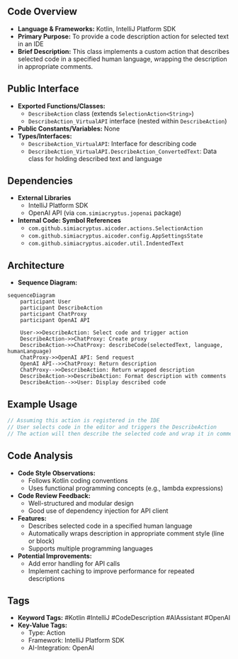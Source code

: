 ## Code Overview
- **Language & Frameworks:** Kotlin, IntelliJ Platform SDK
- **Primary Purpose:** To provide a code description action for selected text in an IDE
- **Brief Description:** This class implements a custom action that describes selected code in a specified human language, wrapping the description in appropriate comments.

## Public Interface
- **Exported Functions/Classes:** 
  - `DescribeAction` class (extends `SelectionAction<String>`)
  - `DescribeAction_VirtualAPI` interface (nested within `DescribeAction`)
- **Public Constants/Variables:** None
- **Types/Interfaces:**
  - `DescribeAction_VirtualAPI`: Interface for describing code
  - `DescribeAction_VirtualAPI.DescribeAction_ConvertedText`: Data class for holding described text and language

## Dependencies
- **External Libraries**
  - IntelliJ Platform SDK
  - OpenAI API (via `com.simiacryptus.jopenai` package)
- **Internal Code: Symbol References**
  - `com.github.simiacryptus.aicoder.actions.SelectionAction`
  - `com.github.simiacryptus.aicoder.config.AppSettingsState`
  - `com.github.simiacryptus.aicoder.util.IndentedText`

## Architecture
- **Sequence Diagram:**
```mermaid
sequenceDiagram
    participant User
    participant DescribeAction
    participant ChatProxy
    participant OpenAI API

    User->>DescribeAction: Select code and trigger action
    DescribeAction->>ChatProxy: Create proxy
    DescribeAction->>ChatProxy: describeCode(selectedText, language, humanLanguage)
    ChatProxy->>OpenAI API: Send request
    OpenAI API-->>ChatProxy: Return description
    ChatProxy-->>DescribeAction: Return wrapped description
    DescribeAction->>DescribeAction: Format description with comments
    DescribeAction-->>User: Display described code
```

## Example Usage
```kotlin
// Assuming this action is registered in the IDE
// User selects code in the editor and triggers the DescribeAction
// The action will then describe the selected code and wrap it in comments
```

## Code Analysis
- **Code Style Observations:** 
  - Follows Kotlin coding conventions
  - Uses functional programming concepts (e.g., lambda expressions)
- **Code Review Feedback:**
  - Well-structured and modular design
  - Good use of dependency injection for API client
- **Features:**
  - Describes selected code in a specified human language
  - Automatically wraps description in appropriate comment style (line or block)
  - Supports multiple programming languages
- **Potential Improvements:**
  - Add error handling for API calls
  - Implement caching to improve performance for repeated descriptions

## Tags
- **Keyword Tags:** #Kotlin #IntelliJ #CodeDescription #AIAssistant #OpenAI
- **Key-Value Tags:**
  - Type: Action
  - Framework: IntelliJ Platform SDK
  - AI-Integration: OpenAI